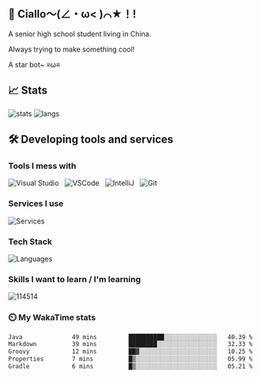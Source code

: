 ## 👋 Ciallo～(∠・ω< )⌒★！!

A senior high school student living in China. 

Always trying to make something cool!

A star bot~ ≡ω≡

## 📈 Stats

![stats](https://github-readme-stats.vercel.app/api?username=LLKawi&theme=dracula&show_icons=true)
![langs](https://github-readme-stats.vercel.app/api/top-langs/?username=LLKawi&theme=dracula&layout=compact)

## 🛠️ Developing tools and services

### Tools I mess with

![Visual Studio](https://img.shields.io/badge/Editor-Visual_Studio-white?style=flat-square&logo=visualstudio&color=4abf8a)
&nbsp;
![VSCode](https://img.shields.io/badge/Editor-Visual_Studio_Code-white?style=flat-square&logo=visualstudiocode&color=4abf8a)
&nbsp;
![IntelliJ](https://img.shields.io/badge/Editor-IntelliJ-white?style=flat-square&logo=IntelliJ+IDEA&color=4abf8a)
&nbsp;
![Git](https://img.shields.io/badge/VCS-Git-white?style=flat-square&logo=Git&color=4abf8a)&nbsp;

### Services I use

![Services](https://skillicons.dev/icons?i=github,vercel,cloudflare,gradle)

### Tech Stack

![Languages](https://skillicons.dev/icons?i=java,js,py,cs,markdown)

### Skills I want to learn / I'm learning

![114514](https://skillicons.dev/icons?i=ae,aws,gcp,nginx,mongodb,php,blender,c,cpp,cmake,figma,godot,ps,pr,ai,unity)


### ⏲️ My WakaTime stats

<!--START_SECTION:waka-->

```txt
Java              49 mins         ██████████░░░░░░░░░░░░░░░   40.39 %
Markdown          39 mins         ████████░░░░░░░░░░░░░░░░░   32.33 %
Groovy            12 mins         ██▓░░░░░░░░░░░░░░░░░░░░░░   10.25 %
Properties        7 mins          █▒░░░░░░░░░░░░░░░░░░░░░░░   05.99 %
Gradle            6 mins          █▒░░░░░░░░░░░░░░░░░░░░░░░   05.21 %
```

<!--END_SECTION:waka-->
